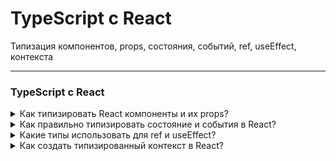 # TypeScript с React

Типизация компонентов, props, состояния, событий, ref, useEffect, контекста

---

### TypeScript с React

<details>
<summary>Как типизировать React компоненты и их props?</summary>

</details>

<details>
<summary>Как правильно типизировать состояние и события в React?</summary>

</details>

<details>
<summary>Какие типы использовать для ref и useEffect?</summary>

</details>

<details>
<summary>Как создать типизированный контекст в React?</summary>

</details>

